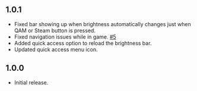 ## 1.0.1

- Fixed bar showing up when brightness automatically changes just when QAM or Steam button is pressed.
- Fixed navigation issues while in game. [#5](https://github.com/rasitayaz/decky-brightness-bar/issues/5)
- Added quick access option to reload the brightness bar.
- Updated quick access menu icon.

## 1.0.0

- Initial release.
